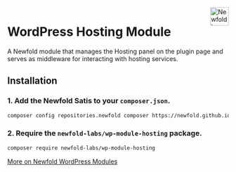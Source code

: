 <a href="https://newfold.com/" target="_blank">
    <img src="https://newfold.com/content/experience-fragments/newfold/site-header/master/_jcr_content/root/header/logo.coreimg.svg/1621395071423/newfold-digital.svg" alt="Newfold Logo" title="Newfold Digital" align="right" 
height="42" />
</a>

# WordPress Hosting Module
A Newfold module that manages the Hosting panel on the plugin page and serves as middleware for interacting with hosting services.

## Installation

### 1. Add the Newfold Satis to your `composer.json`.

 ```bash
 composer config repositories.newfold composer https://newfold.github.io/satis
 ```

### 2. Require the `newfold-labs/wp-module-hosting` package.

 ```bash
 composer require newfold-labs/wp-module-hosting
 ```
[More on Newfold WordPress Modules](https://github.com/newfold-labs/wp-module-loader)
